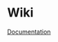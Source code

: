 # Wiki

[Documentation][Documentation]

[Documentation]: https://github.com/mahermali/litearch.trafik/wiki/Overview
